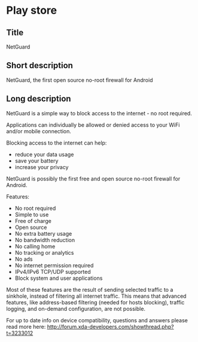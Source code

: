 Play store
==========

Title
-----
NetGuard


Short description
-----------------
NetGuard, the first open source no-root firewall for Android


Long description
----------------
NetGuard is a simple way to block access to the internet - no root required.

Applications can individually be allowed or denied access to your WiFi and/or mobile connection.

Blocking access to the internet can help:

- reduce your data usage
- save your battery
- increase your privacy

NetGuard is possibly the first free and open source no-root firewall for Android.

Features:

- No root required
- Simple to use
- Free of charge
- Open source
- No extra battery usage
- No bandwidth reduction
- No calling home
- No tracking or analytics
- No ads
- No internet permission required
- IPv4/IPv6 TCP/UDP supported
- Block system and user applications

Most of these features are the result of sending selected traffic to a sinkhole, instead of filtering all internet traffic.
This means that advanced features, like address-based filtering (needed for hosts blocking), traffic logging, and on-demand configuration, are not possible.

For up to date info on device compatibility, questions and answers please read more here: http://forum.xda-developers.com/showthread.php?t=3233012
